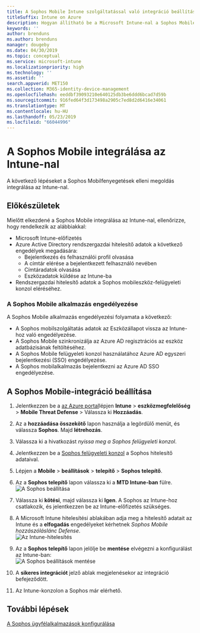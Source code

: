```yaml
---
title: A Sophos Mobile Intune szolgáltatással való integráció beállítása
titleSuffix: Intune on Azure
description: Hogyan állítható be a Microsoft Intune-nal a Sophos Mobile megoldás annak érdekében, hogy a vállalati erőforrások mobil elérése.
keywords: ''
author: brenduns
ms.author: brenduns
manager: dougeby
ms.date: 04/30/2019
ms.topic: conceptual
ms.service: microsoft-intune
ms.localizationpriority: high
ms.technology: ''
ms.assetid: ''
search.appverid: MET150
ms.collection: M365-identity-device-management
ms.openlocfilehash: eeddbf39093210e640125db3be6ddd6bcad7d59b
ms.sourcegitcommit: 916fed64f3d173498a2905c7ed8d2d6416e34061
ms.translationtype: MT
ms.contentlocale: hu-HU
ms.lasthandoff: 05/23/2019
ms.locfileid: "66044996"
---
```

# <a name="integrate-sophos-mobile-with-intune"></a>A Sophos Mobile integrálása az Intune-nal  

A következő lépéseket a Sophos Mobilfenyegetések elleni megoldás integrálása az Intune-nal.  

## <a name="before-you-begin"></a>Előkészületek  

Mielőtt elkezdené a Sophos Mobile integrálása az Intune-nal, ellenőrizze, hogy rendelkezik az alábbiakkal:  
- Microsoft Intune-előfizetés  
- Azure Active Directory rendszergazdai hitelesítő adatok a következő engedélyek megadására:  
  - Bejelentkezés és felhasználói profil olvasása  
  - A címtár elérése a bejelentkezett felhasználó nevében  
  - Címtáradatok olvasása  
  - Eszközadatok küldése az Intune-ba  
- Rendszergazdai hitelesítő adatok a Sophos mobileszköz-felügyeleti konzol eléréséhez.  


### <a name="sophos-mobile-app-authorization"></a>A Sophos Mobile alkalmazás engedélyezése  
  
A Sophos Mobile alkalmazás engedélyezési folyamata a következő:  
- A Sophos mobilszolgáltatás adatok az Eszközállapot vissza az Intune-hoz való engedélyezése.  
- A Sophos Mobile szinkronizálja az Azure AD regisztrációs az eszköz adatbázisának feltöltéséhez.  
- A Sophos Mobile felügyeleti konzol használatához Azure AD egyszeri bejelentkezési (SSO) engedélyezése.  
- A Sophos mobilalkalmazás bejelentkezni az Azure AD SSO engedélyezése.  


## <a name="to-set-up-sophos-mobile-integration"></a>A Sophos Mobile-integráció beállítása  

1. Jelentkezzen be a [az Azure portal]( https://portal.azure.com/)lépjen **Intune** > **eszközmegfelelőség** > **Mobile Threat Defense** > Válassza ki **Hozzáadás**.  
2. Az a **hozzáadása összekötő** lapon használja a legördülő menüt, és válassza **Sophos**. Majd **létrehozás**.  
3. Válassza ki a hivatkozást *nyissa meg a Sophos felügyeleti konzol*.  
4. Jelentkezzen be a [Sophos felügyeleti konzol](https://central.sophos.com/) a Sophos hitelesítő adataival.  
5. Lépjen a **Mobile** > **beállítások** > **telepítő** > **Sophos telepítő**.  
6. Az a **Sophos telepítő** lapon válassza ki a **MTD Intune-ban** fülre.  
   ![A Sophos beállítása](./media/sophos-mtd-connector-integration/sophos-setup.png) 
 
7. Válassza ki **kötési**, majd válassza ki **Igen**. A Sophos az Intune-hoz csatlakozik, és jelentkezzen be az Intune-előfizetés szükséges. 
8. A Microsoft Intune hitelesítési ablakában adja meg a hitelesítő adatait az Intune és a **elfogadás** engedélyeket kérhetnek *Sophos Mobile hozzászóláslánc Defense*.  
   ![Az Intune-hitelesítés](./media/sophos-mtd-connector-integration/intune-authentication.png)

9. Az a **Sophos telepítő** lapon jelölje be **mentése** elvégezni a konfigurálást az Intune-ban:  
   ![A Sophos beállítások mentése](./media/sophos-mtd-connector-integration/save-sophos-configuration.png)  

1. A **sikeres integrációt** jelző ablak megjelenésekor az integráció befejeződött.  
1. Az Intune-konzolon a Sophos már elérhető.  


## <a name="next-steps"></a>További lépések  
[A Sophos ügyfélalkalmazások konfigurálása](mtd-apps-ios-app-configuration-policy-add-assign.md)
